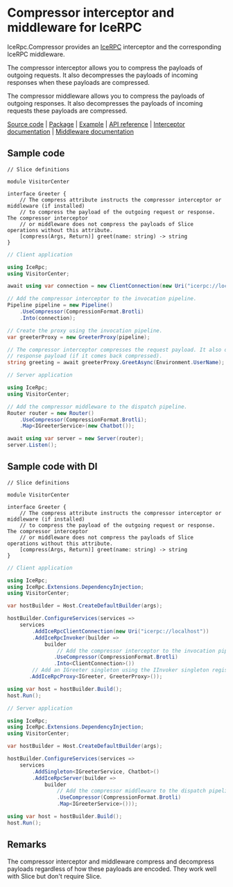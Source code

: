 # Compressor interceptor and middleware for IceRPC

IceRpc.Compressor provides an [IceRPC][icerpc-csharp] interceptor and the corresponding IceRPC middleware.

The compressor interceptor allows you to compress the payloads of outgoing requests. It also decompresses the payloads
of incoming responses when these payloads are compressed.

The compressor middleware allows you to compress the payloads of outgoing responses. It also decompresses the payloads
of incoming requests these payloads are compressed.

[Source code][source] | [Package][package] | [Example][example] | [API reference][api] | [Interceptor documentation][interceptor] | [Middleware documentation][middleware]

## Sample code

```slice
// Slice definitions

module VisitorCenter

interface Greeter {
    // The compress attribute instructs the compressor interceptor or middleware (if installed)
    // to compress the payload of the outgoing request or response. The compressor interceptor
    // or middleware does not compress the payloads of Slice operations without this attribute.
    [compress(Args, Return)] greet(name: string) -> string
}
```

```csharp
// Client application

using IceRpc;
using VisitorCenter;

await using var connection = new ClientConnection(new Uri("icerpc://localhost"));

// Add the compressor interceptor to the invocation pipeline.
Pipeline pipeline = new Pipeline()
    .UseCompressor(CompressionFormat.Brotli)
    .Into(connection);

// Create the proxy using the invocation pipeline.
var greeterProxy = new GreeterProxy(pipeline);

// The compressor interceptor compresses the request payload. It also decompresses the
// response payload (if it comes back compressed).
string greeting = await greeterProxy.GreetAsync(Environment.UserName);
```

```csharp
// Server application

using IceRpc;
using VisitorCenter;

// Add the compressor middleware to the dispatch pipeline.
Router router = new Router()
    .UseCompressor(CompressionFormat.Brotli);
    .Map<IGreeterService>(new Chatbot());

await using var server = new Server(router);
server.Listen();
```

## Sample code with DI

```slice
// Slice definitions

module VisitorCenter

interface Greeter {
    // The compress attribute instructs the compressor interceptor or middleware (if installed)
    // to compress the payload of the outgoing request or response. The compressor interceptor
    // or middleware does not compress the payloads of Slice operations without this attribute.
    [compress(Args, Return)] greet(name: string) -> string
}
```

```csharp
// Client application

using IceRpc;
using IceRpc.Extensions.DependencyInjection;
using VisitorCenter;

var hostBuilder = Host.CreateDefaultBuilder(args);

hostBuilder.ConfigureServices(services =>
    services
        .AddIceRpcClientConnection(new Uri("icerpc://localhost"))
        .AddIceRpcInvoker(builder =>
            builder
                // Add the compressor interceptor to the invocation pipeline.
               .UseCompressor(CompressionFormat.Brotli)
               .Into<ClientConnection>())
        // Add an IGreeter singleton using the IInvoker singleton registered above.
       .AddIceRpcProxy<IGreeter, GreeterProxy>());

using var host = hostBuilder.Build();
host.Run();
```

```csharp
// Server application

using IceRpc;
using IceRpc.Extensions.DependencyInjection;
using VisitorCenter;

var hostBuilder = Host.CreateDefaultBuilder(args);

hostBuilder.ConfigureServices(services =>
    services
        .AddSingleton<IGreeterService, Chatbot>()
        .AddIceRpcServer(builder =>
            builder
                // Add the compressor middleware to the dispatch pipeline.
                .UseCompressor(CompressionFormat.Brotli)
                .Map<IGreeterService>()));

using var host = hostBuilder.Build();
host.Run();
```

## Remarks

The compressor interceptor and middleware compress and decompress payloads regardless of how these payloads are encoded.
They work well with Slice but don't require Slice.

[api]: https://api.testing.zeroc.com/csharp/api/IceRpc.Compressor.html
[icerpc-csharp]: https://github.com/icerpc/icerpc-csharp
[interceptor]: https://docs.testing.zeroc.com/icerpc-core/invocation/interceptor
[example]: https://github.com/icerpc/icerpc-csharp/tree/main/examples/Compress
[middleware]: https://docs.testing.zeroc.com/icerpc-core/dispatch/middleware
[package]: https://www.nuget.org/packages/IceRpc.Compressor
[source]: https://github.com/icerpc/icerpc-csharp/tree/main/src/IceRpc.Compressor
